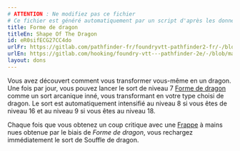 ```yaml
---
# ATTENTION : Ne modifiez pas ce fichier
# Ce fichier est généré automatiquement par un script d'après les données du module Foundry VTT officiel et de sa traduction
title: Forme de dragon
titleEn: Shape Of The Dragon
id: eR0sifECG27CC4do
urlFr: https://gitlab.com/pathfinder-fr/foundryvtt-pathfinder2-fr/-/blob/master/data/feats/eR0sifECG27CC4do.htm
urlEn: https://gitlab.com/hooking/foundry-vtt---pathfinder-2e/-/blob/master/packs/data/feats.db/shape-of-the-dragon.json
layout: dons
---
```

Vous avez découvert comment vous transformer vous-même en un dragon. Une fois par jour, vous pouvez lancer le sort de niveau 7 [Forme de dragon](../sorts/forme-de-dragon.md) comme un sort arcanique inné, vous transformant en votre type choisi de dragon. Le sort est automatiquement intensifié au niveau 8 si vous êtes de niveau 16 et au niveau 9 si vous êtes au niveau 18.

Chaque fois que vous obtenez un coup critique avec une [Frappe](../actions/frapper.md) à mains nues obtenue par le biais de *Forme de dragon*, vous rechargez immédiatement le sort de Souffle de dragon.
